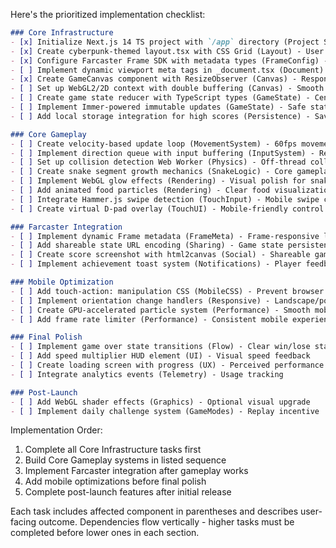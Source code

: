 Here's the prioritized implementation checklist:

```markdown
### Core Infrastructure
- [x] Initialize Next.js 14 TS project with `/app` directory (Project Setup) - User gets base project structure
- [x] Create cyberpunk-themed layout.tsx with CSS Grid (Layout) - User sees primary #00ff88 theme
- [x] Configure Farcaster Frame SDK with metadata types (FrameConfig) - Enables frame compatibility
- [ ] Implement dynamic viewport meta tags in _document.tsx (Document) - Mobile-responsive viewport
- [x] Create GameCanvas component with ResizeObserver (Canvas) - Responsive canvas element
- [ ] Set up WebGL2/2D context with double buffering (Canvas) - Smooth rendering foundation
- [ ] Create game state reducer with TypeScript types (GameState) - Central state management
- [ ] Implement Immer-powered immutable updates (GameState) - Safe state mutations
- [ ] Add local storage integration for high scores (Persistence) - Saved scores between sessions

### Core Gameplay
- [ ] Create velocity-based update loop (MovementSystem) - 60fps movement foundation
- [ ] Implement direction queue with input buffering (InputSystem) - Responsive controls
- [ ] Set up collision detection Web Worker (Physics) - Off-thread collision checks
- [ ] Create snake segment growth mechanics (SnakeLogic) - Core gameplay progression
- [ ] Implement WebGL glow effects (Rendering) - Visual polish for snake body
- [ ] Add animated food particles (Rendering) - Clear food visualization
- [ ] Integrate Hammer.js swipe detection (TouchInput) - Mobile swipe controls
- [ ] Create virtual D-pad overlay (TouchUI) - Mobile-friendly control option

### Farcaster Integration
- [ ] Implement dynamic Frame metadata (FrameMeta) - Frame-responsive layout
- [ ] Add shareable state URL encoding (Sharing) - Game state persistence in links
- [ ] Create score screenshot with html2canvas (Social) - Shareable game moments
- [ ] Implement achievement toast system (Notifications) - Player feedback

### Mobile Optimization
- [ ] Add touch-action: manipulation CSS (MobileCSS) - Prevent browser zoom
- [ ] Implement orientation change handlers (Responsive) - Landscape/portrait support
- [ ] Create GPU-accelerated particle system (Performance) - Smooth mobile rendering
- [ ] Add frame rate limiter (Performance) - Consistent mobile experience

### Final Polish
- [ ] Implement game over state transitions (Flow) - Clear win/lose states
- [ ] Add speed multiplier HUD element (UI) - Visual speed feedback
- [ ] Create loading screen with progress (UX) - Perceived performance
- [ ] Integrate analytics events (Telemetry) - Usage tracking

### Post-Launch
- [ ] Add WebGL shader effects (Graphics) - Optional visual upgrade
- [ ] Implement daily challenge system (GameModes) - Replay incentive
```

Implementation Order:
1. Complete all Core Infrastructure tasks first
2. Build Core Gameplay systems in listed sequence
3. Implement Farcaster integration after gameplay works
4. Add mobile optimizations before final polish
5. Complete post-launch features after initial release

Each task includes affected component in parentheses and describes user-facing outcome. Dependencies flow vertically - higher tasks must be completed before lower ones in each section.

